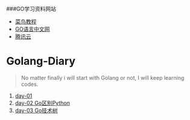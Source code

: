 ###GO学习资料网站
* [菜鸟教程](https://www.runoob.com/go/go-basic-syntax.html)
* [GO语言中文网](https://studygolang.com)
* [腾讯云](https://cloud.tencent.com/developer/doc/1101)

# Golang-Diary

>No matter finally i will start with Golang or not, I will keep learning codes.

1. [day-01](./day-01/1.概念.md)
2. [day-02 Go区别Python](./day-02/go%20vs%20python.md)
3. [day-03 Go技术树](./day-03/go_tree.md)
